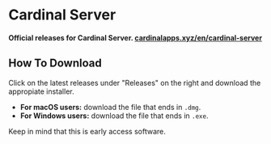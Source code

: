 # Cardinal Server

#### Official releases for Cardinal Server. [cardinalapps.xyz/en/cardinal-server](https://cardinalapps.xyz/en/cardinal-server)

## How To Download

Click on the latest releases under "Releases" on the right and download the appropiate installer.

* **For macOS users:** download the file that ends in `.dmg`.
* **For Windows users:** download the file that ends in `.exe`.

Keep in mind that this is early access software.
